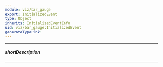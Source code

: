 ```yaml
---
module: viz/bar_gauge
export: InitializedEvent
type: Object
inherits: InitializedEventInfo
uid: viz/bar_gauge:InitializedEvent
generateTypeLink: 
---
```

---
##### shortDescription
<!-- Description goes here -->

---
<!-- Description goes here -->